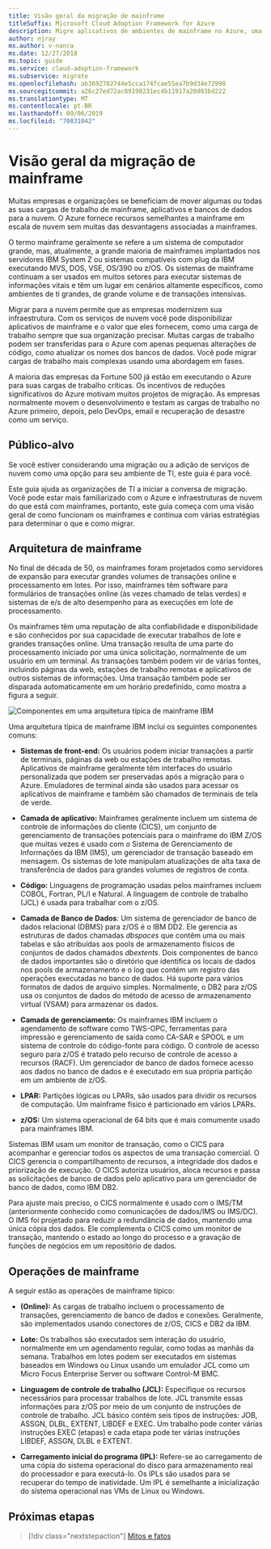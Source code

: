 ```yaml
---
title: Visão geral da migração de mainframe
titleSuffix: Microsoft Cloud Adoption Framework for Azure
description: Migre aplicativos de ambientes de mainframe no Azure, uma infraestrutura escalonável, altamente disponível e comprovada para sistemas que atualmente executam em mainframes.
author: njray
ms.author: v-nanra
ms.date: 12/27/2018
ms.topic: guide
ms.service: cloud-adoption-framework
ms.subservice: migrate
ms.openlocfilehash: ab3692702744e5cca174fcae55ea7b9d34e72998
ms.sourcegitcommit: a26c27ed72ac89198231ec4b11917a20d03bd222
ms.translationtype: MT
ms.contentlocale: pt-BR
ms.lasthandoff: 09/06/2019
ms.locfileid: "70831042"
---
```

# <a name="mainframe-migration-overview"></a>Visão geral da migração de mainframe

Muitas empresas e organizações se beneficiam de mover algumas ou todas as suas cargas de trabalho de mainframe, aplicativos e bancos de dados para a nuvem. O Azure fornece recursos semelhantes a mainframe em escala de nuvem sem muitas das desvantagens associadas a mainframes.

O termo mainframe geralmente se refere a um sistema de computador grande, mas, atualmente, a grande maioria de mainframes implantados nos servidores IBM System Z ou sistemas compatíveis com plug da IBM executando MVS, DOS, VSE, OS/390 ou z/OS. Os sistemas de mainframe continuam a ser usados em muitos setores para executar sistemas de informações vitais e têm um lugar em cenários altamente específicos, como ambientes de ti grandes, de grande volume e de transações intensivas.

Migrar para a nuvem permite que as empresas modernizem sua infraestrutura. Com os serviços de nuvem você pode disponibilizar aplicativos de mainframe e o valor que eles fornecem, como uma carga de trabalho sempre que sua organização precisar. Muitas cargas de trabalho podem ser transferidas para o Azure com apenas pequenas alterações de código, como atualizar os nomes dos bancos de dados. Você pode migrar cargas de trabalho mais complexas usando uma abordagem em fases.

A maioria das empresas da Fortune 500 já estão em executando o Azure para suas cargas de trabalho críticas. Os incentivos de reduções significativos do Azure motivam muitos projetos de migração. As empresas normalmente movem o desenvolvimento e testam as cargas de trabalho no Azure primeiro, depois, pelo DevOps, email e recuperação de desastre como um serviço.

## <a name="intended-audience"></a>Público-alvo

Se você estiver considerando uma migração ou a adição de serviços de nuvem como uma opção para seu ambiente de TI, este guia é para você.

Este guia ajuda as organizações de TI a iniciar a conversa de migração. Você pode estar mais familiarizado com o Azure e infraestruturas de nuvem do que está com mainframes, portanto, este guia começa com uma visão geral de como funcionam os mainframes e continua com várias estratégias para determinar o que e como migrar.

## <a name="mainframe-architecture"></a>Arquitetura de mainframe

No final de década de 50, os mainframes foram projetados como servidores de expansão para executar grandes volumes de transações online e processamento em lotes. Por isso, mainframes têm software para formulários de transações online (às vezes chamado de telas verdes) e sistemas de e/s de alto desempenho para as execuções em lote de processamento.

Os mainframes têm uma reputação de alta confiabilidade e disponibilidade e são conhecidos por sua capacidade de executar trabalhos de lote e grandes transações online. Uma transação resulta de uma parte do processamento iniciado por uma única solicitação, normalmente de um usuário em um terminal. As transações também podem vir de várias fontes, incluindo páginas da web, estações de trabalho remotas e aplicativos de outros sistemas de informações. Uma transação também pode ser disparada automaticamente em um horário predefinido, como mostra a figura a seguir.

![Componentes em uma arquitetura típica de mainframe IBM](../../_images/mainframe-migration/zOS-architectural-layers.png)

Uma arquitetura típica de mainframe IBM inclui os seguintes componentes comuns:

- **Sistemas de front-end:** Os usuários podem iniciar transações a partir de terminais, páginas da web ou estações de trabalho remotas. Aplicativos de mainframe geralmente têm interfaces do usuário personalizada que podem ser preservadas após a migração para o Azure. Emuladores de terminal ainda são usados para acessar os aplicativos de mainframe e também são chamados de terminais de tela de verde.

- **Camada de aplicativo:** Mainframes geralmente incluem um sistema de controle de informações do cliente (CICS), um conjunto de gerenciamento de transações potenciais para o mainframe do IBM Z/OS que muitas vezes é usado com o Sistema de Gerenciamento de Informações da IBM (IMS), um gerenciador de transação baseado em mensagem. Os sistemas de lote manipulam atualizações de alta taxa de transferência de dados para grandes volumes de registros de conta.

- **Código:** Linguagens de programação usadas pelos mainframes incluem COBOL, Fortran, PL/I e Natural. A linguagem de controle de trabalho (JCL) é usada para trabalhar com o z/OS.

- **Camada de Banco de Dados**: Um sistema de gerenciador de banco de dados relacional (DBMS) para z/OS é o IBM DD2. Ele gerencia as estruturas de dados chamadas *dbspaces* que contêm uma ou mais tabelas e são atribuídas aos pools de armazenamento físicos de conjuntos de dados chamados *dbextents*. Dois componentes de banco de dados importantes são o diretório que identifica os locais de dados nos pools de armazenamento e o log que contém um registro das operações executadas no banco de dados. Há suporte para vários formatos de dados de arquivo simples. Normalmente, o DB2 para z/OS usa os conjuntos de dados do método de acesso de armazenamento virtual (VSAM) para armazenar os dados.

- **Camada de gerenciamento:** Os mainframes IBM incluem o agendamento de software como TWS-OPC, ferramentas para impressão e gerenciamento de saída como CA-SAR e SPOOL e um sistema de controle do código-fonte para código. O controle de acesso seguro para z/OS é tratado pelo recurso de controle de acesso a recursos (RACF). Um gerenciador de banco de dados fornece acesso aos dados no banco de dados e é executado em sua própria partição em um ambiente de z/OS.

- **LPAR:** Partições lógicas ou LPARs, são usados para dividir os recursos de computação. Um mainframe físico é particionado em vários LPARs.

- **z/OS:** Um sistema operacional de 64 bits que é mais comumente usado para mainframes IBM.

Sistemas IBM usam um monitor de transação, como o CICS para acompanhar e gerenciar todos os aspectos de uma transação comercial. O CICS gerencia o compartilhamento de recursos, a integridade dos dados e priorização de execução. O CICS autoriza usuários, aloca recursos e passa as solicitações de banco de dados pelo aplicativo para um gerenciador de banco de dados, como IBM DB2.

Para ajuste mais preciso, o CICS normalmente é usado com o IMS/TM (anteriormente conhecido como comunicações de dados/IMS ou IMS/DC). O IMS foi projetado para reduzir a redundância de dados, mantendo uma única cópia dos dados. Ele complementa o CICS como um monitor de transação, mantendo o estado ao longo do processo e a gravação de funções de negócios em um repositório de dados.

## <a name="mainframe-operations"></a>Operações de mainframe

A seguir estão as operações de mainframe típico:

- **(Online):** As cargas de trabalho incluem o processamento de transações, gerenciamento de banco de dados e conexões. Geralmente, são implementados usando conectores de z/OS, CICS e DB2 da IBM.

- **Lote:** Os trabalhos são executados sem interação do usuário, normalmente em um agendamento regular, como todas as manhãs da semana. Trabalhos em lotes podem ser executados em sistemas baseados em Windows ou Linux usando um emulador JCL como um Micro Focus Enterprise Server ou software Control-M BMC.

- **Linguagem de controle de trabalho (JCL):** Especifique os recursos necessários para processar trabalhos de lote. JCL transmite essas informações para z/OS por meio de um conjunto de instruções de controle de trabalho. JCL básico contém seis tipos de instruções: JOB, ASSGN, DLBL, EXTENT, LIBDEF e EXEC. Um trabalho pode conter várias instruções EXEC (etapas) e cada etapa pode ter várias instruções LIBDEF, ASSGN, DLBL e EXTENT.

- **Carregamento inicial do programa (IPL):**  Refere-se ao carregamento de uma cópia do sistema operacional do disco para armazenamento real do processador e para executá-lo. Os IPLs são usados para se recuperar do tempo de inatividade. Um IPL é semelhante a inicialização do sistema operacional nas VMs de Linux ou Windows.

## <a name="next-steps"></a>Próximas etapas

> [!div class="nextstepaction"]
> [Mitos e fatos](myths-and-facts.md)
